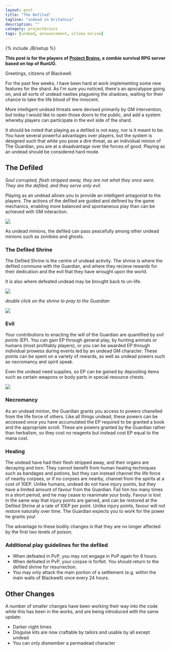 ```yaml
---
layout: post
title: "The Defiled"
tagline: "undead in britannia"
description: ""
category: projectbrains
tags: [undead, announcement, ultima online]
---
```

{% include JB/setup %}

**This post is for the players of [Project Brains](https://github.com/jsrn/ZUOmbies), a zombie survival RPG server based on top of RunUO.**

Greetings, citizens of Blackwell.

For the past few weeks, I have been hard at work implementing some new features for the shard. As I'm sure you noticed, there's an apocalypse going on, and all sorts of undead nasties plagueing the shadows, waiting for their chance to take the life blood of the innocent.

More intelligent undead threats were devised primarily by GM intervention, but today I would like to open those doors to the public, and add a system whereby players can participate in the evil side of the shard.

It should be noted that playing as a defiled is not easy, nor is it meant to be. You have several powerful advantages over players, but the system is designed such that while you pose a dire threat, as an individual minion of The Guardian, you are at a disadvantage over the forces of good. Playing as an undead should be considered hard mode.

## The Defiled

*Soul corrupted, flesh stripped away, they are not what they once were. They are the defiled, and they serve only evil.*

Playing as an undead allows you to provide an intelligent antagonist to the players. The actions of the defiled are guided and defined by the game mechanics, enabling more balanced and spontaneous play than can be achieved with GM interaction.

<img src="https://dl.dropboxusercontent.com/u/11252267/Images/UO/ProjectBrains/DefiledAnnouncement/1.PNG">


As undead minions, the defiled can pass peacefully among other undead minions such as zombies and ghosts.

### The Defiled Shrine

The Defiled Shrine is the centre of undead activity. The shrine is where the defiled commune with the Guardian, and where they recieve rewards for their dedication and the evil that they have wrought upon the world.

It is also where defeated undead may be brought back to un-life.

<img src="https://dl.dropboxusercontent.com/u/11252267/Images/UO/ProjectBrains/DefiledAnnouncement/2.PNG">


*double click on the shrine to pray to the Guardian*

<img src="https://dl.dropboxusercontent.com/u/11252267/Images/UO/ProjectBrains/DefiledAnnouncement/4.PNG">

### Evil

Your contributions to enacting the will of the Guardian are quantified by *evil points* (EP). You can gain EP through general play, by hunting animals or humans (most profitably players), or you can be awarded EP through individual prowess during events led by an undead GM character. These points can be spent on a variety of rewards, as well as undead powers such as necromancy and spirit speak.

Even the undead need supplies, so EP can be gained by depositing items such as certain weapons or body parts in special resource chests.

<img src="https://dl.dropboxusercontent.com/u/11252267/Images/UO/ProjectBrains/DefiledAnnouncement/3.PNG">

### Necromancy

As an undead minion, the Guardian grants you access to powers chanelled from the life force of others. Like all things undead, these powers can be accessed once you have accumulated the EP required to be granted a book and the appropriate scroll. These are powers granted by the Guardian rather than herbalism, so they cost no reagents but instead cost EP equal to the mana cost.

### Healing

The undead have had their flesh stripped away, and their organs are decaying and torn. They cannot benefit from human healing techniques such as bandages and potions, but they can instead channel the life force of nearby corpses, or if no corpses are nearby, channel from the spirits at a cost of 10EP. Unlike humans, undead do not have injury points, but they have a limited amount of favour from the Guardian. Fail him too many times in a short period, and he may cease to reanimate your body. Favour is lost in the same way that injury points are gained, and can be restored at the Defiled Shrine at a rate of 10EP per point. Unlike injury points, favour will not restore naturally over time. The Guardian expects you to work for the power he grants you!

The advantage to these bodily changes is that they are no longer affected by the first two levels of poison.

### Additional play guidelines for the defiled

* When defeated in PvP, you may not engage in PvP again for 6 hours.
* When defeated in PvP, your corpse is forfeit. You should return to the defiled shrine for resurrection.
* You may only attack the main portion of a settlement (e.g. within the main walls of Blackwell) once every 24 hours.

## Other Changes

A number of smaller changes have been working their way into the code while this has been in the works, and are being introduced with the same update:

* Darker night times
* Disguise kits are now craftable by tailors and usable by all except undead
* You can only dismember a permadead character
